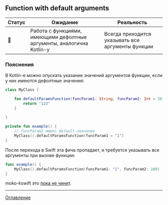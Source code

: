 ## Function with default arguments

| Статус          | Ожидание                                                              | Реальность                                        |
| --------------- | --------------------------------------------------------------------- | ------------------------------------------------- |
| :no_entry_sign: | Работа с функциями, имеющими дефолтные аргументы, аналогична Kotlin-у | Всегда приходится указывать все аргументы функции |

### Пояснения

В Kotlin-е можно опускать указание значений аргументов функции, если у них имеются дефолтные значения:

```kotlin
class MyClass {

    fun defaultParamsFunction(funcParam1: String, funcParam2: Int = 30): String {
        return "123"
    }
    
}

private fun example() {
    // funcParam2 имеет default-значение
    MyClass().defaultParamsFunction(funcParam1 = "1")
}
```

После перехода в Swift эта фича пропадает, и требуется указывать все аргументы при вызове функции:

```swift
func example() {
    MyClass().defaultParamsFunction(funcParam1: "1", funcParam2: 100)
}
```

moko-kswift это [пока не чинит](https://github.com/icerockdev/moko-kswift/issues/8).

---
[Оглавление](/README.md)